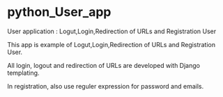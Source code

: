 # python_User_app
User application : Logut,Login,Redirection of URLs and Registration User

This app is example of Logut,Login,Redirection of URLs and Registration User.

All login, logout and redirection of URLs are developed with Django templating.

In registration, also use reguler expression for password and emails.
